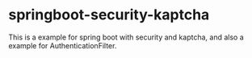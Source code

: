 # springboot-security-kaptcha
This is a example for spring boot with security and kaptcha, and also a example for AuthenticationFilter.

